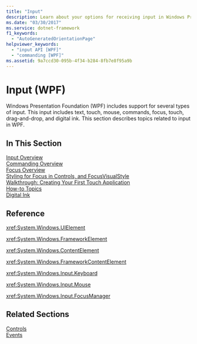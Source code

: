 ```yaml
---
title: "Input"
description: Learn about your options for receiving input in Windows Presentation Foundation (WPF), which includes support for several types of input.
ms.date: "03/30/2017"
ms.service: dotnet-framework
f1_keywords: 
  - "AutoGeneratedOrientationPage"
helpviewer_keywords: 
  - "input API [WPF]"
  - "commanding [WPF]"
ms.assetid: 9a7ccd30-095b-4f34-b284-8fb7e8f95a9b
---
```

# Input (WPF)

Windows Presentation Foundation (WPF) includes support for several types of input. This input includes text, touch, mouse, commands, focus, touch, drag-and-drop, and digital ink. This section describes topics related to input in WPF.  
  
## In This Section  

[Input Overview](input-overview.md)  
[Commanding Overview](commanding-overview.md)  
[Focus Overview](focus-overview.md)  
[Styling for Focus in Controls, and FocusVisualStyle](styling-for-focus-in-controls-and-focusvisualstyle.md)  
[Walkthrough: Creating Your First Touch Application](walkthrough-creating-your-first-touch-application.md)  
[How-to Topics](input-and-commands-how-to-topics.md)  
[Digital Ink](digital-ink.md)  
  
## Reference  

<xref:System.Windows.UIElement>  
  
<xref:System.Windows.FrameworkElement>  
  
<xref:System.Windows.ContentElement>  
  
<xref:System.Windows.FrameworkContentElement>  
  
<xref:System.Windows.Input.Keyboard>  
  
<xref:System.Windows.Input.Mouse>  
  
<xref:System.Windows.Input.FocusManager>  
  
## Related Sections  

[Controls](../controls/index.md)  
  [Events](events-wpf.md)

